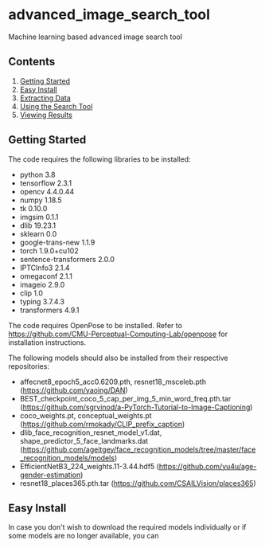 # advanced_image_search_tool
Machine learning based advanced image search tool
## Contents
1. [Getting Started](#getting-started)
2. [Easy Install](#easy-install)
3. [Extracting Data](#extracting-data)
4. [Using the Search Tool](#using-search-tool)
5. [Viewing Results](#viewing-results)

## Getting Started
The code requires the following libraries to be installed:

-  python 3.8
-  tensorflow 2.3.1
-  opencv 4.4.0.44
-  numpy 1.18.5
-  tk 0.10.0
-  imgsim 0.1.1
-  dlib 19.23.1
-  sklearn 0.0
-  google-trans-new 1.1.9
-  torch 1.9.0+cu102
-  sentence-transformers 2.0.0
-  IPTCInfo3 2.1.4
-  omegaconf 2.1.1
-  imageio 2.9.0
-  clip 1.0
-  typing 3.7.4.3
-  transformers 4.9.1

The code requires OpenPose to be installed. Refer to https://github.com/CMU-Perceptual-Computing-Lab/openpose for installation instructions.

The following models should also be installed from their respective repositories:

- affecnet8_epoch5_acc0.6209.pth, resnet18_msceleb.pth (https://github.com/yaoing/DAN)
- BEST_checkpoint_coco_5_cap_per_img_5_min_word_freq.pth.tar (https://github.com/sgrvinod/a-PyTorch-Tutorial-to-Image-Captioning)
- coco_weights.pt, conceptual_weights.pt (https://github.com/rmokady/CLIP_prefix_caption)
- dlib_face_recognition_resnet_model_v1.dat, shape_predictor_5_face_landmarks.dat (https://github.com/ageitgey/face_recognition_models/tree/master/face_recognition_models/models)
- EfficientNetB3_224_weights.11-3.44.hdf5 (https://github.com/yu4u/age-gender-estimation)
- resnet18_places365.pth.tar (https://github.com/CSAILVision/places365)

## Easy Install
In case you don't wish to download the required models individually or if some models are no longer available, you can 


